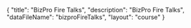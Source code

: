 {
	"title": "BizPro Fire Talks",
	"description": "BizPro Fire Talks",
	"dataFileName": "bizproFireTalks",
	"layout": "course"
}